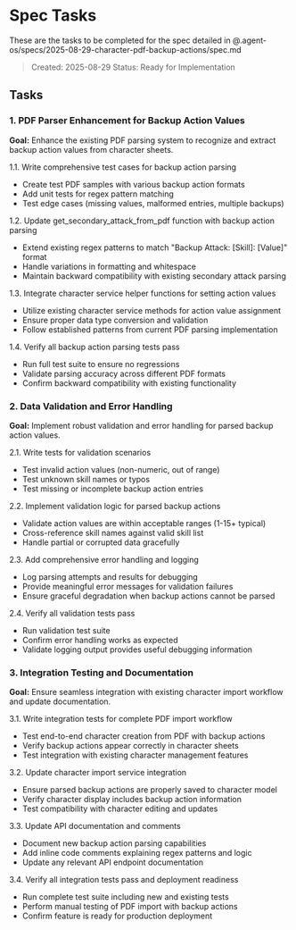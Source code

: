 # Spec Tasks

These are the tasks to be completed for the spec detailed in @.agent-os/specs/2025-08-29-character-pdf-backup-actions/spec.md

> Created: 2025-08-29
> Status: Ready for Implementation

## Tasks

### 1. PDF Parser Enhancement for Backup Action Values

**Goal:** Enhance the existing PDF parsing system to recognize and extract backup action values from character sheets.

1.1. Write comprehensive test cases for backup action parsing
   - Create test PDF samples with various backup action formats
   - Add unit tests for regex pattern matching
   - Test edge cases (missing values, malformed entries, multiple backups)

1.2. Update get_secondary_attack_from_pdf function with backup action parsing
   - Extend existing regex patterns to match "Backup Attack: [Skill]: [Value]" format
   - Handle variations in formatting and whitespace
   - Maintain backward compatibility with existing secondary attack parsing

1.3. Integrate character service helper functions for setting action values
   - Utilize existing character service methods for action value assignment
   - Ensure proper data type conversion and validation
   - Follow established patterns from current PDF parsing implementation

1.4. Verify all backup action parsing tests pass
   - Run full test suite to ensure no regressions
   - Validate parsing accuracy across different PDF formats
   - Confirm backward compatibility with existing functionality

### 2. Data Validation and Error Handling

**Goal:** Implement robust validation and error handling for parsed backup action values.

2.1. Write tests for validation scenarios
   - Test invalid action values (non-numeric, out of range)
   - Test unknown skill names or typos
   - Test missing or incomplete backup action entries

2.2. Implement validation logic for parsed backup actions
   - Validate action values are within acceptable ranges (1-15+ typical)
   - Cross-reference skill names against valid skill list
   - Handle partial or corrupted data gracefully

2.3. Add comprehensive error handling and logging
   - Log parsing attempts and results for debugging
   - Provide meaningful error messages for validation failures
   - Ensure graceful degradation when backup actions cannot be parsed

2.4. Verify all validation tests pass
   - Run validation test suite
   - Confirm error handling works as expected
   - Validate logging output provides useful debugging information

### 3. Integration Testing and Documentation

**Goal:** Ensure seamless integration with existing character import workflow and update documentation.

3.1. Write integration tests for complete PDF import workflow
   - Test end-to-end character creation from PDF with backup actions
   - Verify backup actions appear correctly in character sheets
   - Test integration with existing character management features

3.2. Update character import service integration
   - Ensure parsed backup actions are properly saved to character model
   - Verify character display includes backup action information
   - Test compatibility with character editing and updates

3.3. Update API documentation and comments
   - Document new backup action parsing capabilities
   - Add inline code comments explaining regex patterns and logic
   - Update any relevant API endpoint documentation

3.4. Verify all integration tests pass and deployment readiness
   - Run complete test suite including new and existing tests
   - Perform manual testing of PDF import with backup actions
   - Confirm feature is ready for production deployment